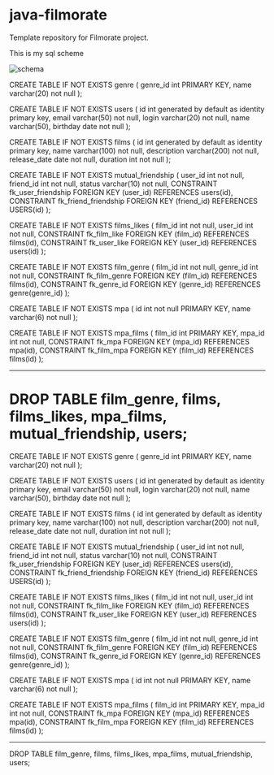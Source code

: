 # java-filmorate
Template repository for Filmorate project.

This is my sql scheme

![schema](https://user-images.githubusercontent.com/106871954/204872360-218b1473-9f84-4830-adf0-e1cad206a938.png)



CREATE TABLE IF NOT EXISTS genre (
genre_id        int PRIMARY KEY,
name            varchar(20) not null
);

CREATE TABLE IF NOT EXISTS users (
id              int generated by default as identity primary key,
email           varchar(50) not null,
login           varchar(20) not null,
name            varchar(50),
birthday        date not null
);

CREATE TABLE IF NOT EXISTS films (
id              int generated by default as identity primary key,
name            varchar(100) not null,
description     varchar(200) not null,
release_date    date not null,
duration        int not null
);

CREATE TABLE IF NOT EXISTS mutual_friendship (
user_id         int not null,
friend_id       int not null,
status          varchar(10) not null,
CONSTRAINT fk_user_friendship
FOREIGN KEY (user_id)
REFERENCES users(id),
CONSTRAINT fk_friend_friendship
FOREIGN KEY (friend_id)
REFERENCES USERS(id)
);

CREATE TABLE IF NOT EXISTS films_likes (
film_id         int not null,
user_id         int not null,
CONSTRAINT fk_film_like
FOREIGN KEY (film_id)
REFERENCES films(id),
CONSTRAINT fk_user_like
FOREIGN KEY (user_id)
REFERENCES users(id)
);

CREATE TABLE IF NOT EXISTS film_genre (
film_id         int not null,
genre_id        int not null,
CONSTRAINT fk_film_genre
FOREIGN KEY (film_id)
REFERENCES films(id),
CONSTRAINT fk_genre_id
FOREIGN KEY (genre_id)
REFERENCES genre(genre_id)
);

CREATE TABLE IF NOT EXISTS mpa (
id              int not null PRIMARY KEY,
name            varchar(6) not null
);

CREATE TABLE IF NOT EXISTS mpa_films (
film_id         int PRIMARY KEY,
mpa_id          int not null,
CONSTRAINT fk_mpa
FOREIGN KEY (mpa_id)
REFERENCES mpa(id),
CONSTRAINT fk_film_mpa
FOREIGN KEY (film_id)
REFERENCES films(id)
);

-------------------------------------------------------------------------------

DROP TABLE film_genre, films, films_likes, mpa_films, mutual_friendship, users;
=======


CREATE TABLE IF NOT EXISTS genre (
genre_id        int PRIMARY KEY,
name            varchar(20) not null
);

CREATE TABLE IF NOT EXISTS users (
id              int generated by default as identity primary key,
email           varchar(50) not null,
login           varchar(20) not null,
name            varchar(50),
birthday        date not null
);

CREATE TABLE IF NOT EXISTS films (
id              int generated by default as identity primary key,
name            varchar(100) not null,
description     varchar(200) not null,
release_date    date not null,
duration        int not null
);

CREATE TABLE IF NOT EXISTS mutual_friendship (
user_id         int not null,
friend_id       int not null,
status          varchar(10) not null,
CONSTRAINT fk_user_friendship
FOREIGN KEY (user_id)
REFERENCES users(id),
CONSTRAINT fk_friend_friendship
FOREIGN KEY (friend_id)
REFERENCES USERS(id)
);

CREATE TABLE IF NOT EXISTS films_likes (
film_id         int not null,
user_id         int not null,
CONSTRAINT fk_film_like
FOREIGN KEY (film_id)
REFERENCES films(id),
CONSTRAINT fk_user_like
FOREIGN KEY (user_id)
REFERENCES users(id)
);

CREATE TABLE IF NOT EXISTS film_genre (
film_id         int not null,
genre_id        int not null,
CONSTRAINT fk_film_genre
FOREIGN KEY (film_id)
REFERENCES films(id),
CONSTRAINT fk_genre_id
FOREIGN KEY (genre_id)
REFERENCES genre(genre_id)
);

CREATE TABLE IF NOT EXISTS mpa (
id              int not null PRIMARY KEY,
name            varchar(6) not null
);

CREATE TABLE IF NOT EXISTS mpa_films (
film_id         int PRIMARY KEY,
mpa_id          int not null,
CONSTRAINT fk_mpa
FOREIGN KEY (mpa_id)
REFERENCES mpa(id),
CONSTRAINT fk_film_mpa
FOREIGN KEY (film_id)
REFERENCES films(id)
);

-------------------------------------------------------------------------------

DROP TABLE film_genre, films, films_likes, mpa_films, mutual_friendship, users;


